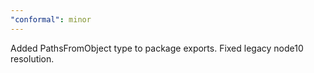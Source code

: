 ```yaml
---
"conformal": minor
---
```


Added PathsFromObject type to package exports.
Fixed legacy node10 resolution.
